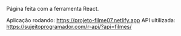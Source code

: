 Página feita com a ferramenta React.
 
Aplicação rodando: https://projeto-filme07.netlify.app
API ultilizada: https://sujeitoprogramador.com/r-api/?api=filmes/
